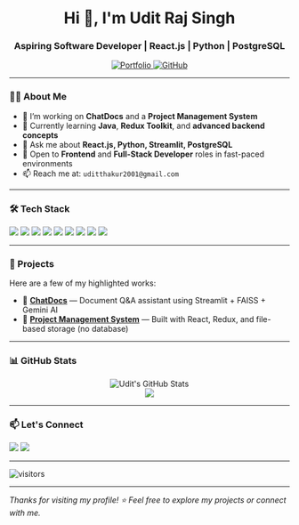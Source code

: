 <h1 align="center">Hi 👋, I'm Udit Raj Singh</h1>
<h3 align="center">Aspiring Software Developer | React.js | Python | PostgreSQL</h3>

<p align="center">
  <a href="https://portfolio-devapp.netlify.app/" target="_blank">
    <img src="https://img.shields.io/badge/Portfolio-%23000000.svg?&style=for-the-badge&logo=firefox&logoColor=white" alt="Portfolio"/>
  </a>
  <a href="https://github.com/uditthakur2001" target="_blank">
    <img src="https://img.shields.io/badge/GitHub-%2312100E.svg?&style=for-the-badge&logo=github&logoColor=white" alt="GitHub"/>
  </a>
</p>

---

### 👨‍💻 About Me

- 🔭 I’m working on **ChatDocs** and a **Project Management System**
- 🌱 Currently learning **Java**, **Redux Toolkit**, and **advanced backend concepts**
- 💬 Ask me about **React.js, Python, Streamlit, PostgreSQL**
- 💼 Open to **Frontend** and **Full-Stack Developer** roles in fast-paced environments
- 📫 Reach me at: `uditthakur2001@gmail.com`

---

### 🛠️ Tech Stack

<p align="left">
  <img src="https://img.shields.io/badge/HTML-E34F26?style=for-the-badge&logo=html5&logoColor=white"/>
  <img src="https://img.shields.io/badge/CSS-1572B6?style=for-the-badge&logo=css3&logoColor=white"/>
  <img src="https://img.shields.io/badge/JavaScript-F7DF1E?style=for-the-badge&logo=javascript&logoColor=black"/>
  <img src="https://img.shields.io/badge/React-20232A?style=for-the-badge&logo=react&logoColor=61DAFB"/>
  <img src="https://img.shields.io/badge/Redux-764ABC?style=for-the-badge&logo=redux&logoColor=white"/>
  <img src="https://img.shields.io/badge/Python-3776AB?style=for-the-badge&logo=python&logoColor=white"/>
  <img src="https://img.shields.io/badge/PostgreSQL-4169E1?style=for-the-badge&logo=postgresql&logoColor=white"/>
  <img src="https://img.shields.io/badge/Streamlit-FF4B4B?style=for-the-badge&logo=streamlit&logoColor=white"/>
  <img src="https://img.shields.io/badge/Java-007396?style=for-the-badge&logo=java&logoColor=white"/>
</p>

---

### 🚀 Projects

Here are a few of my highlighted works:

- 💬 [**ChatDocs**](https://chatdocs-app.streamlit.app/) — Document Q&A assistant using Streamlit + FAISS + Gemini AI  
- 📁 [**Project Management System**](https://github.com/uditthakur2001) — Built with React, Redux, and file-based storage (no database)

---

### 📊 GitHub Stats

<p align="center">
  <img src="https://github-readme-stats.vercel.app/api?username=uditthakur2001&show_icons=true&theme=tokyonight" alt="Udit's GitHub Stats" />
  <br />
  <img src="https://github-readme-stats.vercel.app/api/top-langs/?username=uditthakur2001&layout=compact&theme=tokyonight" />
</p>

---

### 📫 Let's Connect

<p align="left">
  <a href="mailto:uditthakur2001@gmail.com"><img src="https://img.shields.io/badge/Gmail-D14836?style=for-the-badge&logo=gmail&logoColor=white"></a>
  <a href="https://www.linkedin.com/in/uditthakur2001/"><img src="https://img.shields.io/badge/LinkedIn-blue?style=for-the-badge&logo=linkedin&logoColor=white"></a>
</p>

---
![visitors](https://visitor-badge.glitch.me/badge?page_id=uditthakur2001)

---
_Thanks for visiting my profile! ⭐ Feel free to explore my projects or connect with me._

